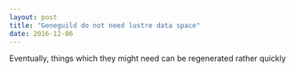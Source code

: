 ```yaml
---
layout: post
title: "Geneguild do not need lustre data space"
date: 2016-12-06
---
```


Eventually, things which they might need can be regenerated rather quickly


